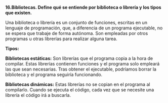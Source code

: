 **16.Bibliotecas. Define qué se entiende por biblioteca o librería y los tipos que existen.**

Una biblioteca o librería es un conjunto de funciones, escritas en un lenguaje de programación, que, a diferencia de un programa ejecutable, no se espera que trabaje de forma autónoma. Son empleadas por otros programas u otras librerías para realizar alguna tarea.

**Tipos:**

**Bibliotecas estáticas:** Son librerías que el programa copia a la hora de compilar. Estas librerías contienen funciones y el programa solo empleará las que sean necesarias. Tras obtener el ejecutable, podríamos borrar la biblioteca y el programa seguiría funcionando.

**Bibliotecas dinámicas:** Estas librerías no se copian en el programa al compilarlo. Cuando se ejecuta el código, cada vez que se necesite una librería el código irá a buscarla.
